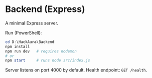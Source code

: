 # Backend (Express)

A minimal Express server.

Run (PowerShell):

```powershell
cd D:\HackAura\Backend
npm install
npm run dev   # requires nodemon
# or
npm start     # runs node src/index.js
```

Server listens on port 4000 by default. Health endpoint: `GET /health`.
